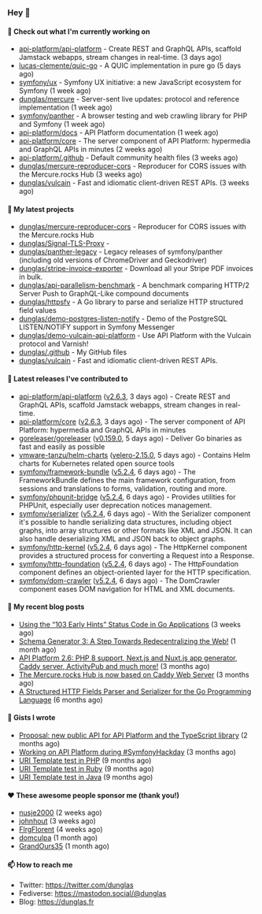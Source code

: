 ### Hey 👋

#### 👷 Check out what I'm currently working on

- [api-platform/api-platform](https://github.com/api-platform/api-platform) - Create REST and GraphQL APIs, scaffold Jamstack webapps, stream changes in real-time. (3 days ago)
- [lucas-clemente/quic-go](https://github.com/lucas-clemente/quic-go) - A QUIC implementation in pure go (5 days ago)
- [symfony/ux](https://github.com/symfony/ux) - Symfony UX initiative: a new JavaScript ecosystem for Symfony (1 week ago)
- [dunglas/mercure](https://github.com/dunglas/mercure) - Server-sent live updates: protocol and reference implementation (1 week ago)
- [symfony/panther](https://github.com/symfony/panther) - A browser testing and web crawling library for PHP and Symfony (1 week ago)
- [api-platform/docs](https://github.com/api-platform/docs) - API Platform documentation (1 week ago)
- [api-platform/core](https://github.com/api-platform/core) - The server component of API Platform: hypermedia and GraphQL APIs in minutes (2 weeks ago)
- [api-platform/.github](https://github.com/api-platform/.github) - Default community health files (3 weeks ago)
- [dunglas/mercure-reproducer-cors](https://github.com/dunglas/mercure-reproducer-cors) - Reproducer for CORS issues with the Mercure.rocks Hub (3 weeks ago)
- [dunglas/vulcain](https://github.com/dunglas/vulcain) - Fast and idiomatic client-driven REST APIs. (3 weeks ago)

#### 🌱 My latest projects

- [dunglas/mercure-reproducer-cors](https://github.com/dunglas/mercure-reproducer-cors) - Reproducer for CORS issues with the Mercure.rocks Hub
- [dunglas/Signal-TLS-Proxy](https://github.com/dunglas/Signal-TLS-Proxy) - 
- [dunglas/panther-legacy](https://github.com/dunglas/panther-legacy) - Legacy releases of symfony/panther (including old versions of ChromeDriver and Geckodriver)
- [dunglas/stripe-invoice-exporter](https://github.com/dunglas/stripe-invoice-exporter) - Download all your Stripe PDF invoices in bulk.
- [dunglas/api-parallelism-benchmark](https://github.com/dunglas/api-parallelism-benchmark) - A benchmark comparing HTTP/2 Server Push to GraphQL-Like compound documents
- [dunglas/httpsfv](https://github.com/dunglas/httpsfv) - A Go library to parse and serialize HTTP structured field values
- [dunglas/demo-postgres-listen-notify](https://github.com/dunglas/demo-postgres-listen-notify) - Demo of the PostgreSQL LISTEN/NOTIFY support in Symfony Messenger
- [dunglas/demo-vulcain-api-platform](https://github.com/dunglas/demo-vulcain-api-platform) - Use API Platform with the Vulcain protocol and Varnish!
- [dunglas/.github](https://github.com/dunglas/.github) - My GitHub files
- [dunglas/vulcain](https://github.com/dunglas/vulcain) - Fast and idiomatic client-driven REST APIs.

#### 🔭 Latest releases I've contributed to

- [api-platform/api-platform](https://github.com/api-platform/api-platform) ([v2.6.3](https://github.com/api-platform/api-platform/releases/tag/v2.6.3), 3 days ago) - Create REST and GraphQL APIs, scaffold Jamstack webapps, stream changes in real-time.
- [api-platform/core](https://github.com/api-platform/core) ([v2.6.3](https://github.com/api-platform/core/releases/tag/v2.6.3), 3 days ago) - The server component of API Platform: hypermedia and GraphQL APIs in minutes
- [goreleaser/goreleaser](https://github.com/goreleaser/goreleaser) ([v0.159.0](https://github.com/goreleaser/goreleaser/releases/tag/v0.159.0), 5 days ago) - Deliver Go binaries as fast and easily as possible
- [vmware-tanzu/helm-charts](https://github.com/vmware-tanzu/helm-charts) ([velero-2.15.0](https://github.com/vmware-tanzu/helm-charts/releases/tag/velero-2.15.0), 5 days ago) - Contains Helm charts for Kubernetes related open source tools
- [symfony/framework-bundle](https://github.com/symfony/framework-bundle) ([v5.2.4](https://github.com/symfony/framework-bundle/releases/tag/v5.2.4), 6 days ago) - The FrameworkBundle defines the main framework configuration, from sessions and translations to forms, validation, routing and more.
- [symfony/phpunit-bridge](https://github.com/symfony/phpunit-bridge) ([v5.2.4](https://github.com/symfony/phpunit-bridge/releases/tag/v5.2.4), 6 days ago) - Provides utilities for PHPUnit, especially user deprecation notices management.
- [symfony/serializer](https://github.com/symfony/serializer) ([v5.2.4](https://github.com/symfony/serializer/releases/tag/v5.2.4), 6 days ago) - With the Serializer component it&#39;s possible to handle serializing data structures, including object graphs, into array structures or other formats like XML and JSON. It can also handle deserializing XML and JSON back to object graphs.
- [symfony/http-kernel](https://github.com/symfony/http-kernel) ([v5.2.4](https://github.com/symfony/http-kernel/releases/tag/v5.2.4), 6 days ago) - The HttpKernel component provides a structured process for converting a Request into a Response.
- [symfony/http-foundation](https://github.com/symfony/http-foundation) ([v5.2.4](https://github.com/symfony/http-foundation/releases/tag/v5.2.4), 6 days ago) - The HttpFoundation component defines an object-oriented layer for the HTTP specification.
- [symfony/dom-crawler](https://github.com/symfony/dom-crawler) ([v5.2.4](https://github.com/symfony/dom-crawler/releases/tag/v5.2.4), 6 days ago) - The DomCrawler component eases DOM navigation for HTML and XML documents.

#### 📜 My recent blog posts

- [Using the “103 Early Hints” Status Code in Go Applications](http://feedproxy.google.com/~r/dunglas/~3/WDhgVmMJ2T0/) (3 weeks ago)
- [Schema Generator 3: A Step Towards Redecentralizing the Web!](http://feedproxy.google.com/~r/dunglas/~3/-eYprhFHaXA/) (1 month ago)
- [API Platform 2.6: PHP 8 support, Next.js and Nuxt.js app generator, Caddy server, ActivityPub and much more!](http://feedproxy.google.com/~r/dunglas/~3/X1dkcrZS-qU/) (3 months ago)
- [The Mercure.rocks Hub is now based on Caddy Web Server](http://feedproxy.google.com/~r/dunglas/~3/MjBonxZ_8uQ/) (3 months ago)
- [A Structured HTTP Fields Parser and Serializer for the Go Programming Language](http://feedproxy.google.com/~r/dunglas/~3/ZbYscZI8Qx8/) (6 months ago)

#### 📓 Gists I wrote

- [Proposal: new public API for API Platform and the TypeScript library](https://gist.github.com/4da2026f34bf7f18e1db955ef8a9b417) (2 months ago)
- [Working on API Platform during #SymfonyHackday](https://gist.github.com/3949272d40e6390cdd2850a4f312a02a) (3 months ago)
- [URI Template test in PHP](https://gist.github.com/5b10b586427cf66e78a968f82f80691a) (9 months ago)
- [URI Template test in Ruby](https://gist.github.com/ec793690f66167cb849c02284ecf748d) (9 months ago)
- [URI Template test in Java](https://gist.github.com/788b70312231d24e46d7632c634784f5) (9 months ago)

#### ❤️ These awesome people sponsor me (thank you!)

- [nusje2000](https://github.com/nusje2000) (2 weeks ago)
- [johnhout](https://github.com/johnhout) (3 weeks ago)
- [FlrgFlorent](https://github.com/FlrgFlorent) (4 weeks ago)
- [domculpa](https://github.com/domculpa) (1 month ago)
- [GrandOurs35](https://github.com/GrandOurs35) (1 month ago)

#### 📫 How to reach me

- Twitter: https://twitter.com/dunglas
- Fediverse: https://mastodon.social/@dunglas
- Blog: https://dunglas.fr
